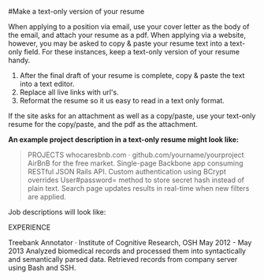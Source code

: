 
#Make a text-only version of your resume

When applying to a position via email, use your cover letter as the body of the email, and attach your resume as a pdf.  When applying via a website, however, you may be asked to copy & paste your resume text into a text-only field. For these instances, keep a text-only version of your resume handy.  

1. After the final draft of your resume is complete, copy & paste the text into a text editor. 
2. Replace all live links with url's.  
3. Reformat the resume so it us easy to read in a text only format.  

If the site asks for an attachment as well as a copy/paste, use your text-only resume for the copy/paste, and the pdf as the attachment.  

**An example project description in a text-only resume might look like:**


>PROJECTS
>whocaresbnb.com · github.com/yourname/yourproject
>AirBnB for the free market. Single-page Backbone app consuming RESTful JSON Rails API.
>Custom authentication using BCrypt overrides User#password= method to store secret hash instead of plain text.
>Search page updates results in real-time when new filters are applied.



Job descriptions will look like:


EXPERIENCE

Treebank Annotator · Institute of Cognitive Research, OSH
May 2012 - May 2013
Analyzed biomedical records and processed them into syntactically and semantically parsed data. 
Retrieved records from company server using Bash and SSH.


